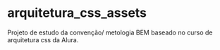 # arquitetura_css_assets
Projeto de estudo da convenção/ metologia BEM
baseado no curso de arquitetura css da Alura.
